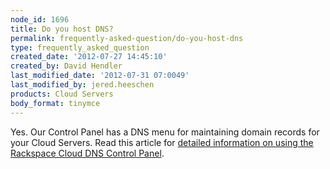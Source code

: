 ```yaml
---
node_id: 1696
title: Do you host DNS?
permalink: frequently-asked-question/do-you-host-dns
type: frequently_asked_question
created_date: '2012-07-27 14:45:10'
created_by: David Hendler
last_modified_date: '2012-07-31 07:0049'
last_modified_by: jered.heeschen
products: Cloud Servers
body_format: tinymce
---
```


Yes. Our Control Panel has a DNS menu for maintaining domain records for
your Cloud Servers. Read this article for [detailed information on using
the Rackspace Cloud DNS Control
Panel](http://www.rackspace.com/knowledge_center/index.php/Managing_DNS).

